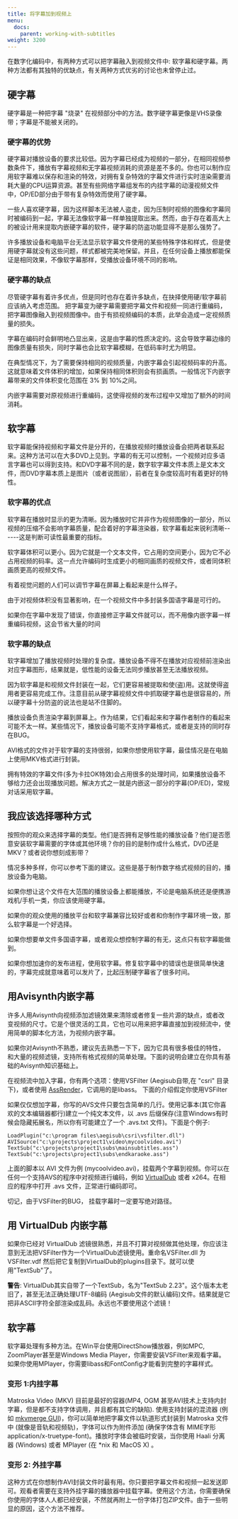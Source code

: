 ```yaml
---
title: 将字幕加到视频上
menu:
  docs:
    parent: working-with-subtitles
weight: 3200
---
```


在数字化编码中，有两种方式可以把字幕融入到视频文件中:
软字幕和硬字幕。两种方法都有其独特的优缺点，有关两种方式优劣的讨论也未曾停止过。

## 硬字幕

硬字幕是一种把字幕 "烧录"
在视频部分中的方法。数字硬字幕更像是VHS录像带；字幕是不能被关闭的。

### 硬字幕的优势

硬字幕对播放设备的要求比较低。因为字幕已经成为视频的一部分，在相同视频参数条件下，播放有字幕视频和无字幕视频消耗的资源是差不多的。你也可以制作应用软字幕难以保存和渲染的特效，对拥有复杂特效的字幕文件进行实时渲染需要消耗大量的CPU运算资源。甚至有些网络字幕组发布的内挂字幕的动漫视频文件中，OP/ED部分由于带有复杂特效而使用了硬字幕。

一些人喜欢硬字幕，因为这样脚本无法被人盗走，因为压制时视频的图像和字幕同时被编码到一起，字幕无法像软字幕一样单独提取出来。然而，由于存在着高大上的被设计用来提取内嵌硬字幕的软件，硬字幕的防盗功能显得不是那么强势了。

许多播放设备和电脑平台无法显示软字幕文件使用的某些特殊字体和样式，但是使用硬字幕就没有这些问题，样式都被完美地保留。并且，在任何设备上播放都能保证是相同效果，不像软字幕那样，受播放设备环境不同的影响。

### 硬字幕的缺点

尽管硬字幕有着许多优点，但是同时也存在着许多缺点，在抉择使用硬/软字幕前应该纳入考虑范围。
把字幕变为硬字幕需要把字幕文件和视频一同进行重编码，把字幕图像融入到视频图像中。由于有损视频编码的本质，此举会造成一定视频质量的损失。

字幕在编码时会鲜明地凸显出来，这是由字幕的性质决定的。这会导致字幕边缘的图像质量有损失，同时字幕也会比软字幕模糊，在低码率时尤为明显。

在典型情况下，为了需要保持相同的视频质量，内嵌字幕会引起视频码率的升高。这就意味着文件体积的增加，如果保持相同体积则会有损画质。一般情况下内嵌字幕带来的文件体积变化范围在
3% 到 10%之间。

内嵌字幕需要对原视频进行重编码，这使得视频的发布过程中又增加了额外的时间消耗。

## 软字幕

软字幕能保持视频和字幕文件是分开的，在播放视频时播放设备会把两者联系起来。这种方法可以在大多DVD上见到。字幕的有无可以控制，一个视频对应多语言字幕也可以得到支持。和DVD字幕不同的是，数字软字幕文件本质上是文本文件，而DVD字幕本质上是图片（或者说图层），前者在复杂度较高时有着更好的特性。

### 软字幕的优点

软字幕在播放时显示的更为清晰。因为播放时它并非作为视频图像的一部分，所以视频的压缩不会影响字幕质量，配合着好的字幕渲染器，软字幕看起来锐利清晰------这是判断可读性最重要的指标。

软字幕体积可以更小。因为它就是一个文本文件，它占用的空间更小，因为它不必占用视频的码率。这一点允许编码时生成更小的相同画质的视频文件，或者同体积画质更高的视频文件。

有着视觉问题的人们可以调节字幕在屏幕上看起来是什么样子。

由于对视频体积没有显著影响，在一个视频文件中多封装多国语字幕是可行的。

如果你在字幕中发现了错误，你直接修正字幕文件就可以，而不用像内嵌字幕一样重编码视频，这会节省大量的时间

### 软字幕的缺点

软字幕增加了播放视频时处理的复杂度。播放设备不得不在播放对应视频前渲染出对应字幕图形，结果就是，低性能的设备无法同步播放甚至无法播放视频。

因为软字幕是和视频文件封装在一起，它们更容易被提取和使(盗)用。这就使得盗用者更容易完成工作。注意目前从硬字幕视频文件中抓取硬字幕也是很容易的，所以硬字幕十分防盗的说法也是站不住脚的。

播放设备负责渲染字幕到屏幕上。作为结果，它们看起来和字幕作者制作的看起来可能不太一样。某些情况下，播放设备可能不支持字幕格式，或者是支持的同时存在BUG。

AVI格式的文件对于软字幕的支持很弱，如果你想使用软字幕，最佳情况是在电脑上使用MKV格式进行封装。

拥有特效的字幕文件(多为卡拉OK特效)会占用很多的处理时间，如果播放设备不够给力还会出现播放问题。解决方式之一就是内嵌这一部分的字幕(OP/ED)，常规对话采用软字幕。

## 我应该选择哪种方式

按照你的观众来选择字幕的类型。他们是否拥有足够性能的播放设备？他们是否愿意安装软字幕需要的字体或其他环境？你的目的是制作成什么格式，DVD还是MKV？或者说你想刻成影带？

情况多种多样，你可以参考下面的建议。这些是基于制作数字格式视频的目的，播放设备为电脑。

如果你想让这个文件在大范围的播放设备上都能播放，不论是电脑系统还是便携游戏机/手机一类，你应该使用硬字幕。

如果你的观众使用的播放平台和软字幕兼容比较好或者和你制作字幕环境一致，那么软字幕是一个好选择。

如果你想要单文件多国语字幕，或者观众想控制字幕的有无，这点只有软字幕能做到。

如果你想加速你的发布进程，使用软字幕。修复软字幕中的错误也是很简单快速的，字幕完成就意味着可以发片了，比起压制硬字幕省了很多时间。

## 用Avisynth内嵌字幕

许多人用Avisynth向视频添加滤镜效果来清除或者修复一些片源的缺点，或者改变视频的尺寸。它是个很灵活的工具，它也可以用来把字幕直接加到视频流中，使用简单的脚本化方法，为视频内嵌字幕。

如果你对Avisynth不熟悉，建议先去熟悉一下下，因为它具有很多极佳的特性，和大量的视频滤镜，支持所有格式视频的简单处理。下面的说明会建立在你具有基础的Avisynth知识基础上。

在视频流中加入字幕，你有两个选项：使用VSFilter (Aegisub自带,在 "csri"
目录下)，或者使用 [AssRender](http://srsfckn.biz/assrender/)，它调用的是libass。
下面的介绍假定你使用VSFilter

如果仅仅想加字幕，你写的AVS文件只要包含简单的几行。使用记事本(其它你喜欢的文本编辑器都行)建立一个纯文本文件，以
.avs 后缀保存(注意Windows有时候会隐藏拓展名，所以你有可能建立了一个
.avs.txt 文件)。下面是个例子:

```plaintext
LoadPlugin("c:\program files\aegisub\csri\vsfilter.dll")
AVISource("c:\projects\project1\video\mycoolvideo.avi")
TextSub("c:\projects\project1\subs\mainsubtitles.ass")
TextSub("c:\projects\project1\subs\endkaraoke.ass")
```

上面的脚本以 AVI 文件为例
(mycoolvideo.avi)，挂载两个字幕到视频。你可以在任何一个支持AVS的程序中对视频进行编码，例如
[VirtualDub](http://www.virtualdub.org) 或者 x264。在相应的程序中打开
.avs 文件，正常进行编码即可。

切记，由于VSFilter的BUG， 挂载字幕时一定要写绝对路径。

## 用 VirtualDub 内嵌字幕

如果你已经对 VirtualDub
滤镜很熟悉，并且不打算对视频做其他处理，你应该注意到无法把VSFilter作为一个VirtualDub滤镜使用。重命名VSFilter.dll
为 VSFilter.vdf
然后把它复制到VirtualDub的plugins目录下。就可以使用"TextSub"了。

**警告**: VirtualDub其实自带了一个TextSub，名为"TextSub
2.23"。这个版本太老旧了，甚至无法正确处理UTF-8编码
(Aegisub文件的默认编码)文件。结果就是它把非ASCII字符全部渲染成乱码。永远也不要使用这个滤镜！

## 软字幕

软字幕处理有多种方法。在Win平台使用DirectShow播放器，例如MPC,
ZoomPlayer甚至是Windows Media
Player，你需要安装VSFilter来观看字幕。如果你使用MPlayer，你需要libass和FontConfig才能看到完整的字幕样式。

### 变形 1:内挂字幕

Matroska Video (MKV) 目前是最好的容器(MP4, OGM
甚至AVI技术上支持内封字幕，但是都不支持字体调用，并且都有其它的缺陷).
使用支持封装的混流器 (例如 [mkvmerge GUI](http://www.bunkus.org/videotools/mkvtoolnix/))，你可以简单地把字幕文件以轨道形式封装到
Matroska 文件中 (就像是音轨和视频轨)，字体可以作为附件添加 (确保字体含有
MIME字形 application/x-truetype-font)。播放时字体会被临时安装，当你使用
Haali 分离器 (Windows) 或者 MPlayer (在 \*nix 和 MacOS X) 。

### 变形 2: 外挂字幕

这种方式在你想制作AVI封装文件时最有用。你只要把字幕文件和视频一起发送即可。观看者需要在支持外挂字幕的播放器中挂载字幕。使用这个方法，你需要确保你使用的字体人人都已经安装，不然就再附上一份字体打包ZIP文件。由于一些明显的原因，这个方法不推荐。
